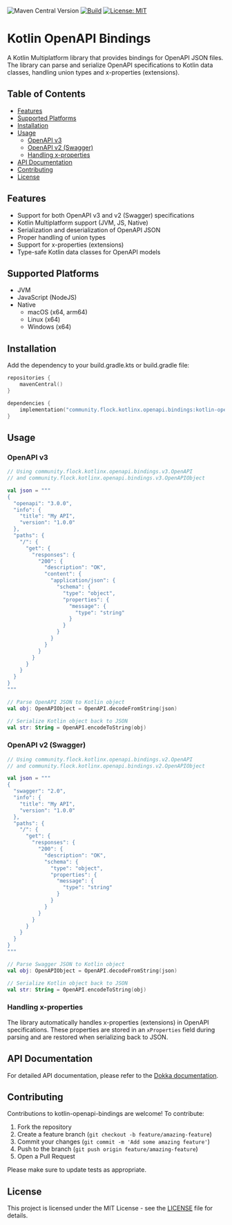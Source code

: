 ![Maven Central Version](https://img.shields.io/maven-central/v/community.flock.kotlinx.openapi.bindings/kotlin-openapi-bindings)
[![Build](https://github.com/flock-community/kotlin-openapi-bindings/actions/workflows/build.yml/badge.svg)](https://github.com/flock-community/kotlin-openapi-bindings/actions/workflows/build.yml)
[![License: MIT](https://img.shields.io/badge/License-MIT-yellow.svg)](https://opensource.org/licenses/MIT)

# Kotlin OpenAPI Bindings

A Kotlin Multiplatform library that provides bindings for OpenAPI JSON files. The library can parse and serialize OpenAPI specifications to Kotlin data classes, handling union types and x-properties (extensions).

## Table of Contents

- [Features](#features)
- [Supported Platforms](#supported-platforms)
- [Installation](#installation)
- [Usage](#usage)
  - [OpenAPI v3](#openapi-v3)
  - [OpenAPI v2 (Swagger)](#openapi-v2-swagger)
  - [Handling x-properties](#handling-x-properties)
- [API Documentation](#api-documentation)
- [Contributing](#contributing)
- [License](#license)

## Features

- Support for both OpenAPI v3 and v2 (Swagger) specifications
- Kotlin Multiplatform support (JVM, JS, Native)
- Serialization and deserialization of OpenAPI JSON
- Proper handling of union types
- Support for x-properties (extensions)
- Type-safe Kotlin data classes for OpenAPI models

## Supported Platforms

- JVM
- JavaScript (NodeJS)
- Native
  - macOS (x64, arm64)
  - Linux (x64)
  - Windows (x64)

## Installation

Add the dependency to your build.gradle.kts or build.gradle file:

```kotlin
repositories {
    mavenCentral()
}

dependencies {
    implementation("community.flock.kotlinx.openapi.bindings:kotlin-openapi-bindings:0.1.1")
}
```

## Usage

### OpenAPI v3

```kotlin
// Using community.flock.kotlinx.openapi.bindings.v3.OpenAPI
// and community.flock.kotlinx.openapi.bindings.v3.OpenAPIObject

val json = """
{
  "openapi": "3.0.0",
  "info": {
    "title": "My API",
    "version": "1.0.0"
  },
  "paths": {
    "/": {
      "get": {
        "responses": {
          "200": {
            "description": "OK",
            "content": {
              "application/json": {
                "schema": {
                  "type": "object",
                  "properties": {
                    "message": {
                      "type": "string"
                    }
                  }
                }
              }
            }
          }
        }
      }
    }
  }
}
"""

// Parse OpenAPI JSON to Kotlin object
val obj: OpenAPIObject = OpenAPI.decodeFromString(json)

// Serialize Kotlin object back to JSON
val str: String = OpenAPI.encodeToString(obj)
```

### OpenAPI v2 (Swagger)

```kotlin
// Using community.flock.kotlinx.openapi.bindings.v2.OpenAPI
// and community.flock.kotlinx.openapi.bindings.v2.OpenAPIObject

val json = """
{
  "swagger": "2.0",
  "info": {
    "title": "My API",
    "version": "1.0.0"
  },
  "paths": {
    "/": {
      "get": {
        "responses": {
          "200": {
            "description": "OK",
            "schema": {
              "type": "object",
              "properties": {
                "message": {
                  "type": "string"
                }
              }
            }
          }
        }
      }
    }
  }
}
"""

// Parse Swagger JSON to Kotlin object
val obj: OpenAPIObject = OpenAPI.decodeFromString(json)

// Serialize Kotlin object back to JSON
val str: String = OpenAPI.encodeToString(obj)
```

### Handling x-properties

The library automatically handles x-properties (extensions) in OpenAPI specifications. These properties are stored in an `xProperties` field during parsing and are restored when serializing back to JSON.

## API Documentation

For detailed API documentation, please refer to the [Dokka documentation](https://flock-community.github.io/kotlin-openapi-bindings/).

## Contributing

Contributions to kotlin-openapi-bindings are welcome! To contribute:

1. Fork the repository
2. Create a feature branch (`git checkout -b feature/amazing-feature`)
3. Commit your changes (`git commit -m 'Add some amazing feature'`)
4. Push to the branch (`git push origin feature/amazing-feature`)
5. Open a Pull Request

Please make sure to update tests as appropriate.

## License

This project is licensed under the MIT License - see the [LICENSE](LICENSE) file for details.
